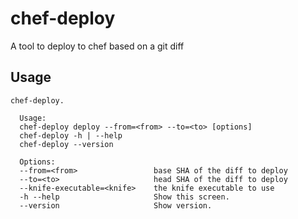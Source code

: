 # chef-deploy

A tool to deploy to chef based on a git diff


## Usage

```
chef-deploy.

  Usage:
  chef-deploy deploy --from=<from> --to=<to> [options]
  chef-deploy -h | --help
  chef-deploy --version

  Options:
  --from=<from>                 base SHA of the diff to deploy
  --to=<to>                     head SHA of the diff to deploy
  --knife-executable=<knife>    the knife executable to use
  -h --help                     Show this screen.
  --version                     Show version.
```
